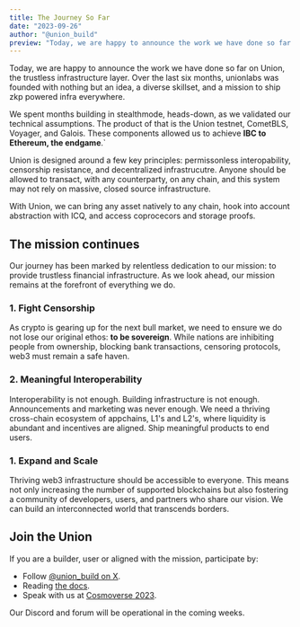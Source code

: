 ```yaml
---
title: The Journey So Far
date: "2023-09-26"
author: "@union_build"
preview: "Today, we are happy to announce the work we have done so far on Union, the trustless infrastructure layer. Over the last six months, unionlabs was founded with nothing but an idea, a diverse skillset, and a mission to ship zkp powered infra everywhere."
---
```


Today, we are happy to announce the work we have done so far on Union, the trustless infrastructure layer. Over the last six months, unionlabs was founded with nothing but an idea, a diverse skillset, and a mission to ship zkp powered infra everywhere.

We spent months building in stealthmode, heads-down, as we validated our technical assumptions. The product of that is the Union testnet, CometBLS, Voyager, and Galois. These components allowed us to achieve **IBC to Ethereum, the endgame**.`

Union is designed around a few key principles: permissonless interopability, censorship resistance, and decentralized infrastrucutre. Anyone should be allowed to transact, with any counterparty, on any chain, and this system may not rely on massive, closed source infrastructure.

With Union, we can bring any asset natively to any chain, hook into account abstraction with ICQ, and access coprocecors and storage proofs.

## The mission continues

Our journey has been marked by relentless dedication to our mission: to provide trustless financial infrastructure. As we look ahead, our mission remains at the forefront of everything we do.

### 1. Fight Censorship

As crypto is gearing up for the next bull market, we need to ensure we do not lose our original ethos: **to be sovereign**. While nations are inhibiting people from ownership, blocking bank transactions, censoring protocols, web3 must remain a safe haven.

### 2. Meaningful Interoperability

Interoperability is not enough. Building infrastructure is not enough. Announcements and marketing was never enough. We need a thriving cross-chain ecosystem of appchains, L1's and L2's, where liquidity is abundant and incentives are aligned. Ship meaningful products to end users.

### 1. Expand and Scale

Thriving web3 infrastructure should be accessible to everyone. This means not only increasing the number of supported blockchains but also fostering a community of developers, users, and partners who share our vision. We can build an interconnected world that transcends borders.

## Join the Union

If you are a builder, user or aligned with the mission, participate by:

- Follow [@union_build on X](https://x.com/union_build).
- Reading [the docs](https://docs.union.build).
- Speak with us at [Cosmoverse 2023](https://cosmoverse.org/).

Our Discord and forum will be operational in the coming weeks.



